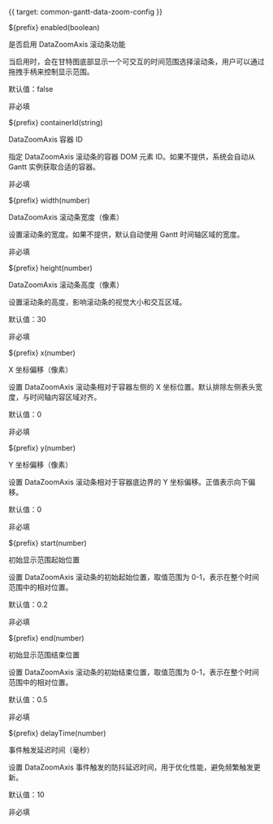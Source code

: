 {{ target: common-gantt-data-zoom-config }}

${prefix} enabled(boolean)

是否启用 DataZoomAxis 滚动条功能

当启用时，会在甘特图底部显示一个可交互的时间范围选择滚动条，用户可以通过拖拽手柄来控制显示范围。

默认值：false

非必填

${prefix} containerId(string)

DataZoomAxis 容器 ID

指定 DataZoomAxis 滚动条的容器 DOM 元素 ID。如果不提供，系统会自动从 Gantt 实例获取合适的容器。

非必填

${prefix} width(number)

DataZoomAxis 滚动条宽度（像素）

设置滚动条的宽度。如果不提供，默认自动使用 Gantt 时间轴区域的宽度。

非必填

${prefix} height(number)

DataZoomAxis 滚动条高度（像素）

设置滚动条的高度，影响滚动条的视觉大小和交互区域。

默认值：30

非必填

${prefix} x(number)

X 坐标偏移（像素）

设置 DataZoomAxis 滚动条相对于容器左侧的 X 坐标位置。默认排除左侧表头宽度，与时间轴内容区域对齐。

默认值：0

非必填

${prefix} y(number)

Y 坐标偏移（像素）

设置 DataZoomAxis 滚动条相对于容器底边界的 Y 坐标偏移。正值表示向下偏移。

默认值：0

非必填

${prefix} start(number)

初始显示范围起始位置

设置 DataZoomAxis 滚动条的初始起始位置，取值范围为 0-1，表示在整个时间范围中的相对位置。

默认值：0.2

非必填

${prefix} end(number)

初始显示范围结束位置

设置 DataZoomAxis 滚动条的初始结束位置，取值范围为 0-1，表示在整个时间范围中的相对位置。

默认值：0.5

非必填

${prefix} delayTime(number)

事件触发延迟时间（毫秒）

设置 DataZoomAxis 事件触发的防抖延迟时间，用于优化性能，避免频繁触发更新。

默认值：10

非必填
